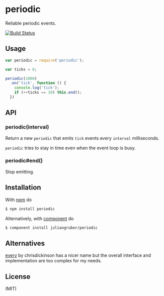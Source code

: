 # periodic

Reliable periodic events.

[![Build Status](https://travis-ci.org/juliangruber/periodic.png)](https://travis-ci.org/juliangruber/periodic)

## Usage

```js
var periodic = require('periodic');

var ticks = 0;

periodic(1000)
  .on('tick', function () {
    console.log('tick');
    if (++ticks == 10) this.end();
  })
```

## API

### periodic(interval)

Return a new `periodic` that emits `tick` events every `interval` milliseconds.

`periodic` tries to stay in time even when the event loop is busy.

### periodic#end()

Stop emitting.

## Installation

With [npm](http://npmjs.org) do

```bash
$ npm install periodic
```

Alternatively, with [component](http://component.io) do

```bash
$ component install juliangruber/periodic
```

## Alternatives

[every](https://github.com/chrisdickinson/every) by chrisdickinson has a nicer name but the
overall interface and implementation are too complex for my needs.

## License

(MIT)
